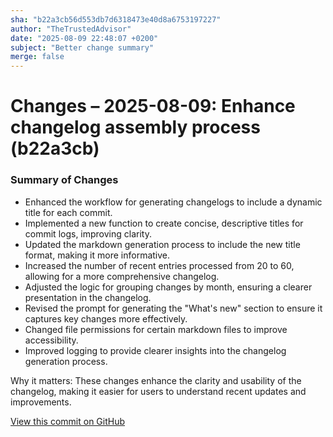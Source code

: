 ```yaml
---
sha: "b22a3cb56d553db7d6318473e40d8a6753197227"
author: "TheTrustedAdvisor"
date: "2025-08-09 22:48:07 +0200"
subject: "Better change summary"
merge: false
---
```


# Changes – 2025-08-09: Enhance changelog assembly process (b22a3cb)

### Summary of Changes

- Enhanced the workflow for generating changelogs to include a dynamic title for each commit.
- Implemented a new function to create concise, descriptive titles for commit logs, improving clarity.
- Updated the markdown generation process to include the new title format, making it more informative.
- Increased the number of recent entries processed from 20 to 60, allowing for a more comprehensive changelog.
- Adjusted the logic for grouping changes by month, ensuring a clearer presentation in the changelog.
- Revised the prompt for generating the "What's new" section to ensure it captures key changes more effectively.
- Changed file permissions for certain markdown files to improve accessibility.
- Improved logging to provide clearer insights into the changelog generation process.

Why it matters: These changes enhance the clarity and usability of the changelog, making it easier for users to understand recent updates and improvements.

[View this commit on GitHub](https://github.com/TheTrustedAdvisor/FabricAdoptionFramework/commit/b22a3cb56d553db7d6318473e40d8a6753197227)
